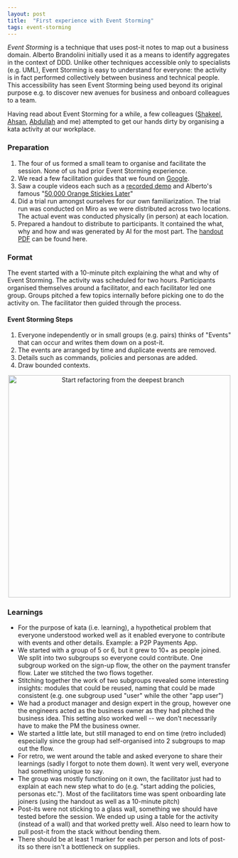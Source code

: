 ```yaml
---
layout: post
title:  "First experience with Event Storming"
tags: event-storming
---
```

_Event Storming_ is a technique that uses post-it notes to map out a business domain.
Alberto Brandolini initially used it as a means to identify aggregates in the context of DDD.
Unlike other techniques accessible only to specialists (e.g. UML),
Event Storming is easy to understand for everyone: the activity is in fact performed collectively between business and technical people.
This accessibility has seen Event Storming being used beyond its original purpose
e.g. to discover new avenues for business and onboard colleagues to a team.

Having read about Event Storming for a while, a few colleagues ([Shakeel](https://www.linkedin.com/in/shakeel-hussain-696464108/), [Ahsan](https://www.linkedin.com/in/ahsannaseem1/), [Abdullah](https://www.linkedin.com/in/abdullah-jaffer-458458129/) and me)
attempted to get our hands dirty by organising a kata activity at our workplace.

### Preparation
1. The four of us formed a small team to organise and facilitate the session. None of us had prior Event Storming experience.
2. We read a few facilitation guides that we found on [Google](https://www.google.com/search?q=event+storming+facilitation+guide).
3. Saw a couple videos each such as a [recorded demo](https://youtu.be/xVSaDdj3PVE) and Alberto's famous "[50,000 Orange Stickies Later](https://youtu.be/1i6QYvYhlYQ)"
4. Did a trial run amongst ourselves for our own familiarization. The trial run was conducted on Miro as we were distributed across two locations. The actual event was conducted physically (in person) at each location.
5. Prepared a handout to distribute to participants. It contained the what, why and how and was generated by AI for the most part. The [handout PDF](/assets/pdf/Event_Storming_Handout.pdf) can be found here.

### Format
The event started with a 10-minute pitch explaining the what and why of Event Storming.
The activity was scheduled for two hours. Participants organised themselves around a facilitator,
and each facilitator led one group. Groups pitched a few topics internally before picking
one to do the activity on. The facilitator then guided through the process.

#### Event Storming Steps
1. Everyone independently or in small groups (e.g. pairs) thinks of "Events" that can occur and writes them down on a post-it.
2. The events are arranged by time and duplicate events are removed.
3. Details such as commands, policies and personas are added.
4. Draw bounded contexts.

<center><img src="/assets/images/event-storming.png" width="500" alt="Start refactoring from the deepest branch"></center>

### Learnings
- For the purpose of kata (i.e. learning), a hypothetical problem that everyone understood worked well as it enabled everyone to contribute with events and other details. Example: a P2P Payments App.
- We started with a group of 5 or 6, but it grew to 10+ as people joined. We split into two subgroups so everyone could contribute. One subgroup worked on the sign-up flow, the other on the payment transfer flow. Later we stitched the two flows together.
- Stitching together the work of two subgroups revealed some interesting insights: modules that could be reused, naming that could be made consistent (e.g. one subgroup used "user" while the other "app user")
- We had a product manager and design expert in the group, however one the engineers acted as the business owner as they had pitched the business idea. This setting also worked well -- we don't necessarily have to make the PM the business owner.
- We started a little late, but still managed to end on time (retro included) especially since the group had self-organised into 2 subgroups to map out the flow.
- For retro, we went around the table and asked everyone to share their learnings (sadly I forgot to note them down). It went very well, everyone had something unique to say.
- The group was mostly functioning on it own, the facilitator just had to explain at each new step what to do (e.g. "start adding the policies, personas etc."). Most of the facilitators time was spent onboarding late joiners (using the handout as well as a 10-minute pitch)
- Post-its were not sticking to a glass wall, something we should have tested before the session. We ended up using a table for the activity (instead of a wall) and that worked pretty well. Also need to learn how to pull post-it from the stack without bending them.
- There should be at least 1 marker for each per person and lots of post-its so there isn't a bottleneck on supplies.